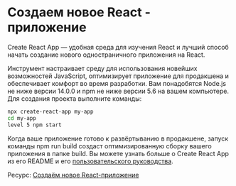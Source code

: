 # Создаем новое React - приложение

Create React App — удобная среда для изучения React и лучший способ начать создание нового одностраничного приложения на React.

Инструмент настраивает среду для использования новейших возможностей JavaScript, оптимизирует приложение для продакшена и обеспечивает комфорт во время разработки. Вам понадобятся Node.js не ниже версии 14.0.0 и npm не ниже версии 5.6 на вашем компьютере. Для создания проекта выполните команды:

```bash
npx create-react-app my-app
cd my-app
level 5 npm start
```

Когда ваше приложение готово к развёртыванию в продакшене, запуск команды npm run build создаст оптимизированную сборку вашего приложения в папке build. Вы можете узнать больше о Create React App из его README и его [пользовательского руководства](https://create-react-app.dev/).

Ресурс: [Создаём новое React-приложение](https://ru.reactjs.org/docs/create-a-new-react-app.html#create-react-app)
